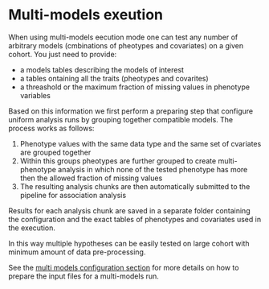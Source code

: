 # Multi-models exeution

When using multi-models eecution mode one can test any number of arbitrary models (cmbinations of pheotypes and covariates) on a given cohort. You just need to provide:

- a models tables describing the models of interest
- a tables ontaining all the traits (pheotypes and covarites)
- a threashold or the maximum fraction of missing values in phenotype variables

Based on this information we first perform a preparing step that configure uniform analysis runs by grouping together compatible models. The process works as follows:

1. Phenotype values with the same data type and the same set of cvariates are grouped together
2. Within this groups pheotypes are further grouped to create multi-phenotype analysis in which none of the tested phenotype has more then the allowed fraction of missing values
3. The resulting analysis chunks are then automatically submitted to the pipeline for association analysis

Results for each analysis chunk are saved in a separate folder containing the configuration and the exact tables of phenotypes and covariates used in the execution.

In this way multiple hypotheses can be easily tested on large cohort with minimum amount of data pre-processing.

See the [multi models configuration section](input-models-table.md) for more details on how to prepare the input files for a multi-models run.
